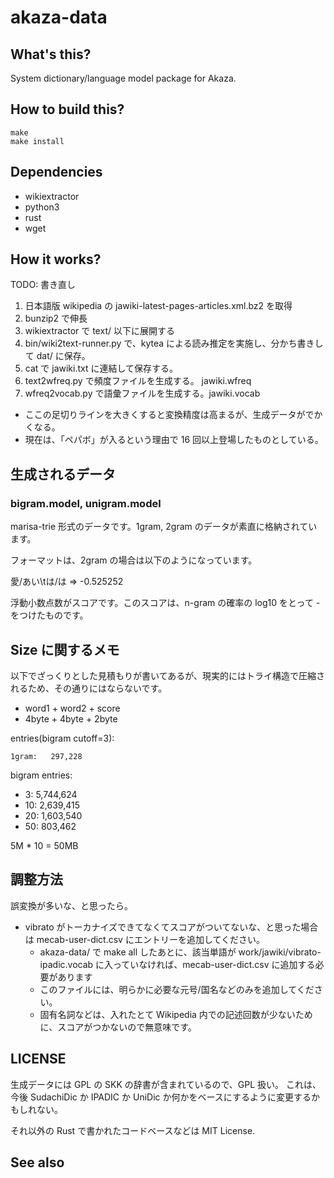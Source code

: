 # akaza-data

## What's this?

System dictionary/language model package for Akaza.

## How to build this?

    make
    make install

## Dependencies

* wikiextractor
* python3
* rust
* wget

## How it works?

TODO: 書き直し

1. 日本語版 wikipedia の jawiki-latest-pages-articles.xml.bz2 を取得
2. bunzip2 で伸長
3. wikiextractor で text/ 以下に展開する
4. bin/wiki2text-runner.py で、kytea による読み推定を実施し、分かち書きして dat/ に保存。
5. cat で jawiki.txt に連結して保存する。
6. text2wfreq.py で頻度ファイルを生成する。 jawiki.wfreq
7. wfreq2vocab.py で語彙ファイルを生成する。jawiki.vocab

* ここの足切りラインを大きくすると変換精度は高まるが、生成データがでかくなる。
* 現在は、「ペパボ」が入るという理由で 16 回以上登場したものとしている。

## 生成されるデータ

### bigram.model, unigram.model

marisa-trie 形式のデータです。1gram, 2gram のデータが素直に格納されています。

フォーマットは、2gram の場合は以下のようになっています。

愛/あい\tは/は => -0.525252

浮動小数点数がスコアです。このスコアは、n-gram の確率の log10 をとって - をつけたものです。

## Size に関するメモ

以下でざっくりとした見積もりが書いてあるが、現実的にはトライ構造で圧縮されるため、その通りにはならないです。

* word1 + word2 + score
* 4byte + 4byte + 2byte

entries(bigram cutoff=3):

    1gram:   297,228

bigram entries:

- 3: 5,744,624
- 10: 2,639,415
- 20: 1,603,540
- 50:   803,462

5M * 10 = 50MB

## 調整方法

誤変換が多いな、と思ったら。

* vibrato がトーカナイズできてなくてスコアがついてないな、と思った場合は mecab-user-dict.csv にエントリーを追加してください。
    * akaza-data/ で make all したあとに、該当単語が work/jawiki/vibrato-ipadic.vocab に入っていなければ、mecab-user-dict.csv
      に追加する必要があります
    * このファイルには、明らかに必要な元号/国名などのみを追加してください。
    * 固有名詞などは、入れたとて Wikipedia 内での記述回数が少ないために、スコアがつかないので無意味です。

## LICENSE

生成データには GPL の SKK の辞書が含まれているので、GPL 扱い。
これは、今後 SudachiDic か IPADIC か UniDic か何かをベースにするように変更するかもしれない。

それ以外の Rust で書かれたコードベースなどは MIT License.

## See also

